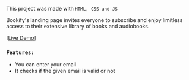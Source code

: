 This project was made with ``HTML, CSS and JS``

Bookify's landing page invites everyone to subscribe and enjoy limitless access to their extensive library of books and audiobooks.

[[Live Demo](https://bookifylandingpage.netlify.app/)]

### `Features:`
- You can enter your email
- It checks if the given email is valid or not
